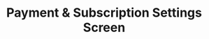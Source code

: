 ---
type: screen
id: screen.settings.payment_subscription
title: Payment & Subscription Settings Screen
status: active
related_features:
  - feature.link_payment_methods
  - feature.checkout_flow
related_components:
  - component.input.card
  - component.input.select
  - component.button.primary
  - component.button.secondary
  - component.container.form
  - component.container.payment_methods
  - component.container.subscription_details
related_events:
  - event.user.adds_payment_method
  - event.user.updates_subscription
  - event.user.views_billing_history
related_requests:
  - request.addPaymentMethod
  - request.updateSubscription
  - request.getBillingHistory
related_endpoints:
  - api.post.payment_methods
  - api.put.subscription
  - api.get.billing_history
related_state:
  - state.settings.paymentMethods
  - state.settings.subscription
  - state.settings.billingHistory
related_db:
  - db.payment_methods
  - db.subscriptions
  - db.billing_history
metrics:
  - metric.engagement.payment_updates
  - metric.conversionRate.subscription_updates
---